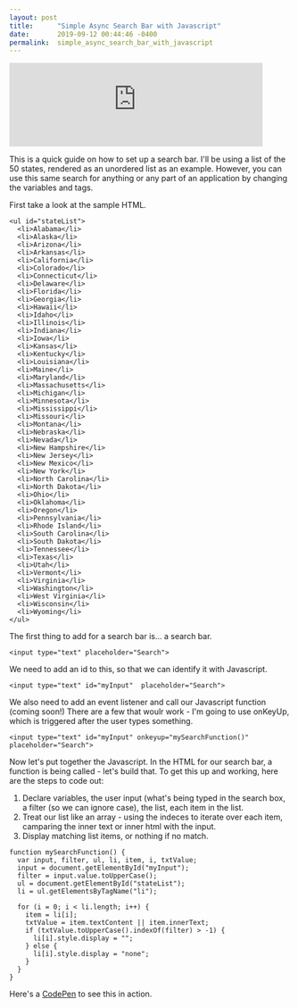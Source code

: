 ```yaml
---
layout: post
title:      "Simple Async Search Bar with Javascript"
date:       2019-09-12 00:44:46 -0400
permalink:  simple_async_search_bar_with_javascript
---
```





<iframe src="https://share.getcloudapp.com/jkuJkq99?embed=true" width=90% style="border:none" frameborder="0" allowtransparency="true" allowfullscreen="false">              </iframe>

This is a quick guide on how to set up a search bar. I'll be using a list of the 50 states, rendered as an unordered list as an example. However, you can use this same search for anything or any part of an application by changing the  variables and tags. 

First take a look at the sample HTML.

```
<ul id="stateList">
  <li>Alabama</li>
  <li>Alaska</li>
  <li>Arizona</li>
  <li>Arkansas</li>
  <li>California</li>
  <li>Colorado</li>
  <li>Connecticut</li>
  <li>Delaware</li>
  <li>Florida</li>
  <li>Georgia</li>
  <li>Hawaii</li>
  <li>Idaho</li>
  <li>Illinois</li>
  <li>Indiana</li>
  <li>Iowa</li>
  <li>Kansas</li>
  <li>Kentucky</li>
  <li>Louisiana</li>
  <li>Maine</li>
  <li>Maryland</li>
  <li>Massachusetts</li>
  <li>Michigan</li>
  <li>Minnesota</li>
  <li>Mississippi</li>
  <li>Missouri</li>
  <li>Montana</li>
  <li>Nebraska</li>
  <li>Nevada</li>
  <li>New Hampshire</li>
  <li>New Jersey</li>
  <li>New Mexico</li>
  <li>New York</li>
  <li>North Carolina</li>
  <li>North Dakota</li>
  <li>Ohio</li>
  <li>Oklahoma</li>
  <li>Oregon</li>
  <li>Pennsylvania</li>
  <li>Rhode Island</li>
  <li>South Carolina</li>
  <li>South Dakota</li>
  <li>Tennessee</li>
  <li>Texas</li>
  <li>Utah</li>
  <li>Vermont</li>
  <li>Virginia</li>
  <li>Washington</li>
  <li>West Virginia</li>
  <li>Wisconsin</li>
  <li>Wyoming</li>
</ul>
```

The first thing to add for a search bar is... a search bar. 

```<input type="text" placeholder="Search">```

We need to add an id to this, so that we can identify it with Javascript.

```<input type="text" id="myInput"  placeholder="Search">```

We also need to add an event listener and call our Javascript function (coming soon!) There are a few that woulr work - I'm going to use onKeyUp, which is triggered after the user types something.

```<input type="text" id="myInput" onkeyup="mySearchFunction()" placeholder="Search">```

Now let's put together the Javascript. In the HTML for our search bar, a function is being called - let's build that.
To get this up and working, here are the steps to code out:

1.  Declare variables, the user input (what's being typed in the search box, a filter (so we can ignore case), the list, each item in the list.
2.  Treat our list like an array - using the indeces to iterate over each item, camparing the inner text or inner html with the input.
3.  Display matching list items, or nothing if no match.

```
function mySearchFunction() {
  var input, filter, ul, li, item, i, txtValue;
  input = document.getElementById("myInput");
  filter = input.value.toUpperCase();
  ul = document.getElementById("stateList");
  li = ul.getElementsByTagName("li");

  for (i = 0; i < li.length; i++) {
    item = li[i];
    txtValue = item.textContent || item.innerText;
    if (txtValue.toUpperCase().indexOf(filter) > -1) {
      li[i].style.display = "";
    } else {
      li[i].style.display = "none";
    }
  }
}
```

Here's a [CodePen](https://codepen.io/rachelhawa/pen/vYBjQMY) to see this in action.








